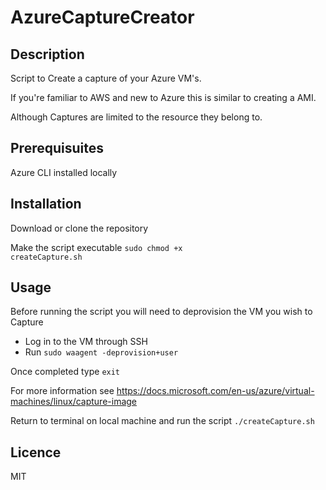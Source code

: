 # AzureCaptureCreator
Description
-----------
Script to Create a capture of your Azure VM's.

If you're familiar to AWS and new to Azure this is similar to creating a AMI.

Although Captures are limited to the resource they belong to.

Prerequisuites
-----------
Azure CLI installed locally

Installation
-----------
Download or clone the repository

Make the script executable <code>sudo chmod +x createCapture.sh</code>

Usage
-----------
Before running the script you will need to deprovision the VM you wish to Capture
 - Log in to the VM through SSH
 - Run <code>sudo waagent -deprovision+user</code>
 
Once completed type <code>exit</code>

For more information see https://docs.microsoft.com/en-us/azure/virtual-machines/linux/capture-image

Return to terminal on local machine and run the script <code>./createCapture.sh</code>

Licence
-----------
MIT
 
